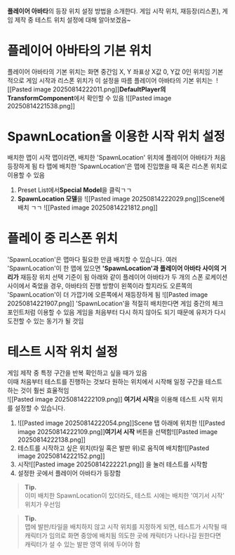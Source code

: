 **플레이어 아바타**의 등장 위치 설정 방법을 소개한다.
게임 시작 위치, 재등장(리스폰), 게임 제작 중 테스트 위치 설정에 대해 알아보겠음~

# 플레이어 아바타의 기본 위치
플레이어 아바타의 기본 위치는 화면 중간임
X, Y 좌표상 X값 0, Y값 0인 위치임
기본적으로 게임 시작과 리스폰 위치가 이 설정을 따름 
플레이어 아바타의 기본 위치는  ![[Pasted image 20250814222011.png]]**DefaultPlayer의 TransformComponent**에서 확인할 수 있음
![[Pasted image 20250814221538.png]]

# SpawnLocation을 이용한 시작 위치 설정
배치한 맵이 시작 맵이라면, 배치한 'SpawnLocation' 위치에 플레이어 아바타가 처음 등장하게 됨 
타 맵에 배치한 'SpawnLocation'은 맵에 진입했을 때 혹은 리스폰 위치로 이용할 수 있음
1. Preset List에서**Special Model**을 클릭ㄱㄱ
2. **SpawnLocation 모델**을 ![[Pasted image 20250814222029.png]]Scene에 배치 ㄱㄱ
![[Pasted image 20250814221812.png]]

# 플레이 중 리스폰 위치
'SpawnLocation'은 맵마다 필요한 만큼 배치할 수 있습니다. 
여러 'SpawnLocation'이 한 맵에 있으면 **'SpawnLocation'과 플레이어 아바타 사이의 거리가** 재등장 위치 선택 기준이 됨
아래와 같이 플레이어 아바타가 두 개의 스폰 로케이션 사이에서 죽었을 경우, 
아바타의 진행 방향이 왼쪽이라 할지라도 오른쪽의 'SpawnLocation'이 더 가깝기에 오른쪽에서 재등장하게 됨
![[Pasted image 20250814221907.png]]
'SpawnLocation'을 적절히 배치한다면 게임 중간의 체크포인트처럼 이용할 수 있음 
게임을 처음부터 다시 하지 않아도 되기 때문에 유저가 다시 도전할 수 있는 동기가 될 것임

# 테스트 시작 위치 설정
게임 제작 중 특정 구간을 반복 확인하고 싶을 때가 있음  
이때 처음부터 테스트를 진행하는 것보다 원하는 위치에서 시작해 일정 구간을 테스트 하는 것이 훨씬 효율적임  
![[Pasted image 20250814222109.png]] **여기서 시작**을 이용해 테스트 시작 위치를 설정할 수 있습니다.

1. ![[Pasted image 20250814222054.png]]Scene 탭 아래에 위치한 ![[Pasted image 20250814222109.png]]**여기서 시작** 버튼을 선택함![[Pasted image 20250814222138.png]]
2. 테스트를 시작하고 싶은 위치(타일 혹은 발판 위)로 움직여 배치함![[Pasted image 20250814222152.png]]
3. 시작![[Pasted image 20250814222221.png]] 을 눌러 테스트를 시작함
4. 설정한 곳에서 플레이어 아바타가 등장함

> **Tip.**  
> 이미 배치한 SpawnLocation이 있더라도, 테스트 시에는 배치한 '여기서 시작' 위치가 우선임

> **Tip.**  
> 맵에 발판/타일을 배치하지 않고 시작 위치를 지정하게 되면, 
> 테스트가 시작될 때 캐릭터가 임의로 화면 중앙에 배치됨
> 의도한 곳에 캐릭터가 나타나길 원한다면 캐릭터가 설 수 있는 발판 영역 위에 두어야 함